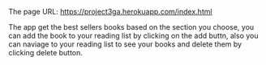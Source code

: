 The page URL: https://project3ga.herokuapp.com/index.html

The app get the best sellers books based on the section you choose, you can add the book to your reading list by clicking on the add buttn, also you can naviage to your reading list to see your books and delete them by clicking delete button.
